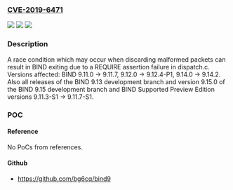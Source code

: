 ### [CVE-2019-6471](https://cve.mitre.org/cgi-bin/cvename.cgi?name=CVE-2019-6471)
![](https://img.shields.io/static/v1?label=Product&message=BIND%209&color=blue)
![](https://img.shields.io/static/v1?label=Version&message=BIND%209BIND%209.11.0%20-%3E%209.11.7%2C%209.12.0%20-%3E%209.12.4-P1%2C%209.14.0%20-%3E%209.14.2.%20Also%20all%20releases%20of%20the%20BIND%209.13%20development%20branch%20and%20version%209.15.0%20of%20the%20BIND%209.15%20development%20branch%20and%20BIND%20Supported%20Preview%20Edition%20versions%209.11.3-S1%20-%3E%209.11.7-S1.%20&color=brighgreen)
![](https://img.shields.io/static/v1?label=Vulnerability&message=An%20attacker%20who%20can%20cause%20a%20resolver%20to%20perform%20queries%20which%20will%20be%20answered%20by%20a%20server%20which%20responds%20with%20deliberately%20malformed%20answers%20can%20cause%20named%20to%20exit%2C%20denying%20service%20to%20clients.&color=brighgreen)

### Description

A race condition which may occur when discarding malformed packets can result in BIND exiting due to a REQUIRE assertion failure in dispatch.c. Versions affected: BIND 9.11.0 -> 9.11.7, 9.12.0 -> 9.12.4-P1, 9.14.0 -> 9.14.2. Also all releases of the BIND 9.13 development branch and version 9.15.0 of the BIND 9.15 development branch and BIND Supported Preview Edition versions 9.11.3-S1 -> 9.11.7-S1.

### POC

#### Reference
No PoCs from references.

#### Github
- https://github.com/bg6cq/bind9

